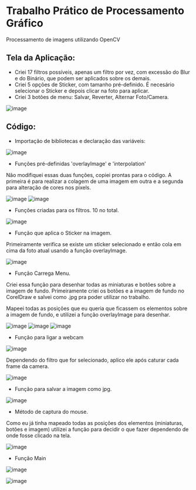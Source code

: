 <h1> Trabalho Prático de Processamento Gráfico </h1>

Processamento de imagens utilizando OpenCV

<h2> Tela da Aplicação: </h2>

- Criei 17 filtros possíveis, apenas um filtro por vez, com excessão do Blur e do Binário, que podem ser aplicados sobre os demais.
- Criei 5 opções de Sticker, com tamanho pré-definido. É necesário selecionar o Sticker e depois clicar na foto para aplicar.
- Criei 3 botões de menu: Salvar, Reverter, Alternar Foto/Camera.

![image](https://user-images.githubusercontent.com/58199187/174677833-a7be11f8-b58f-4b9f-9aac-2e7338fa1058.png)



<h2> Código: </h2>

- Importação de bibliotecas e declaração das variáveis:

![image](https://user-images.githubusercontent.com/58199187/174450660-4b02a0dc-9faa-4937-983f-0ed02bc9317a.png)

- Funções pré-definidas 'overlayImage' e 'interpolation'

Não modifiquei essas duas funções, copiei prontas para o código. A primeira é para realizar a colagem de uma imagem em outra e a segunda para alteração de cores nos pixels.

![image](https://user-images.githubusercontent.com/58199187/174450694-6a87eb62-4622-476b-88af-1c20215e9d82.png)
![image](https://user-images.githubusercontent.com/58199187/174450698-e59ad9ea-401a-4a76-8c11-89845eb16079.png)

- Funções criadas para os filtros. 10 no total.

![image](https://user-images.githubusercontent.com/58199187/174450818-e8a156cf-68dc-4ed5-b48e-013f4d4a5a3e.png)

- Função que aplica o Sticker na imagem.

Primeiramente verifica se existe um sticker selecionado e então cola em cima da foto atual usando a função overlayImage.

![image](https://user-images.githubusercontent.com/58199187/174450875-97d8405d-f8d8-4eda-8fee-93fdcfb66558.png)

- Função Carrega Menu.

Criei essa função para desenhar todas as miniaturas e botões sobre a imagem de fundo. 
Primeiramente criei os botões e a imagem de fundo no CorelDraw e salvei como .jpg pra poder utilizar no trabalho.

Mapeei todas as posições que eu queria que ficassem os elementos sobre a imagem de fundo, e utilizei a função overlayImage para desenhar.

![image](https://user-images.githubusercontent.com/58199187/174450988-d4af8273-4c0e-4cc0-8968-d6c10e07cbb6.png)
![image](https://user-images.githubusercontent.com/58199187/174451041-86834263-291a-49c8-81c1-c687cdd856e5.png)
![image](https://user-images.githubusercontent.com/58199187/174451048-666ed46f-54ed-4221-b5bb-99ddbb1d3808.png)

- Função para ligar a webcam

![image](https://user-images.githubusercontent.com/58199187/174451075-4f59296a-3b73-41dc-abce-91750645f692.png)

Dependendo do filtro que for selecionado, aplico ele após caturar cada frame da camera.

![image](https://user-images.githubusercontent.com/58199187/174452637-6f9b82c2-be1c-44a5-ac63-bb6f8865cbfe.png)


- Função para salvar a imagem como jpg.

![image](https://user-images.githubusercontent.com/58199187/174451107-207044c3-a72a-4ce8-b760-151906250baa.png)

- Método de captura do mouse.

Como eu já tinha mapeado todas as posições dos elementos (miniaturas, botões e imagem) utilizei a função para decidir o que fazer dependendo de onde fosse clicado na tela.

![image](https://user-images.githubusercontent.com/58199187/174451146-ff6096c7-7f5c-4e11-87eb-b6555bd536f6.png)

- Função Main

![image](https://user-images.githubusercontent.com/58199187/174451169-95ce2269-1c65-43ce-a67d-20c0e7e6f0ab.png)

![image](https://user-images.githubusercontent.com/58199187/174451178-7b474040-5b50-4d34-9fea-ac22cc74b4d3.png)

